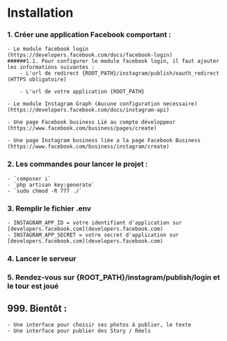 # Installation


### 1. Créer une application Facebook comportant :
    - Le module facebook login (https://developers.facebook.com/docs/facebook-login) 
    ######1.1. Pour configurer le module facebook login, il faut ajouter les informations suivantes :
        - L'url de redirect {ROOT_PATH}/instagram/publish/oauth_redirect (HTTPS obligatoire)
  
        - L'url de votre application {ROOT_PATH}
    
    - Le module Instagram Graph (Aucune configuration necessaire) (https://developers.facebook.com/docs/instagram-api)

    - Une page Facebook business Lié au compte développeur (https://www.facebook.com/business/pages/create)

    - Une page Instagram business liée a la page Facebook Business (https://www.facebook.com/business/instagram/create)

### 2. Les commandes pour lancer le projet :
    - `composer i`
    - `php artisan key:generate`
    - `sudo chmod -R 777 ./`

### 3. Remplir le fichier .env

    - INSTAGRAM_APP_ID = votre identifiant d'application sur [developers.facebook.com](developers.facebook.com)
    - INSTAGRAM_APP_SECRET = votre secret d'application sur [developers.facebook.com](developers.facebook.com)

### 4. Lancer le serveur
### 5. Rendez-vous sur {ROOT_PATH}/instagram/publish/login et le tour est joué

## 999. Bientôt : 
    - Une interface pour choisir ses photos à publier, le texte
    - Une interface pour publier des Story / Réels
